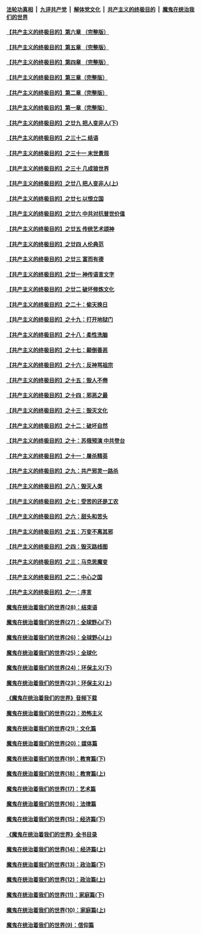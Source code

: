 

####  [法轮功真相](../../../../basic/blob/master/README.md?t=05270731) &nbsp;|&nbsp; [九评共产党](../../../../9ping.md/blob/master/README.md?t=05270731) &nbsp;|&nbsp; [解体党文化](../../../../jtdwh.md/blob/master/README.md?t=05270731)  &nbsp;|&nbsp; [共产主义的终极目的](../../../../gczydzjmd.md/blob/master/README.md?t=05270731) &nbsp;|&nbsp; [魔鬼在统治我们的世界](../../../../mgztzwmdsj.md/blob/master/README.md?t=05270731) 

#### [【共产主义的终极目的】第六章 （完整版）](../pages/nsc422/n11428913.md?t=05270731) 

#### [【共产主义的终极目的】第五章 （完整版）](../pages/nsc422/n11428912.md?t=05270731) 

#### [【共产主义的终极目的】第四章 （完整版）](../pages/nsc422/n11428907.md?t=05270731) 

#### [【共产主义的终极目的】第三章（完整版）](../pages/nsc422/n11428848.md?t=05270731) 

#### [【共产主义的终极目的】第二章（完整版）](../pages/nsc422/n11428831.md?t=05270731) 

#### [【共产主义的终极目的】第一章（完整版）](../pages/nsc422/n11417651.md?t=05270731) 

#### [【共产主义的终极目的】之廿九 把人变非人(下)](../pages/nsc422/n11344140.md?t=05270731) 

#### [【共产主义的终极目的】之三十二 结语](../pages/nsc422/n11360535.md?t=05270731) 

#### [【共产主义的终极目的】之三十一 末世景观](../pages/nsc422/n11351129.md?t=05270731) 

#### [【共产主义的终极目的】之三十 几成狼世界](../pages/nsc422/n11348280.md?t=05270731) 

#### [【共产主义的终极目的】之廿八 把人变非人(上)](../pages/nsc422/n11340492.md?t=05270731) 

#### [【共产主义的终极目的】之廿七 以恨立国](../pages/nsc422/n11336944.md?t=05270731) 

#### [【共产主义的终极目的】之廿六 中共对抗普世价值](../pages/nsc422/n11324785.md?t=05270731) 

#### [【共产主义的终极目的】之廿五 传统艺术颂神](../pages/nsc422/n11296396.md?t=05270731) 

#### [【共产主义的终极目的】之廿四 人伦典范](../pages/nsc422/n11296397.md?t=05270731) 

#### [【共产主义的终极目的】之廿三 富而有德](../pages/nsc422/n11283598.md?t=05270731) 

#### [【共产主义的终极目的】之廿一 神传语言文字](../pages/nsc422/n11263265.md?t=05270731) 

#### [【共产主义的终极目的】之廿二 破坏修炼文化](../pages/nsc422/n11245728.md?t=05270731) 

#### [【共产主义的终极目的】之二十：偷天换日](../pages/nsc422/n11238846.md?t=05270731) 

#### [【共产主义的终极目的】之十九：打开地狱门](../pages/nsc422/n11206376.md?t=05270731) 

#### [【共产主义的终极目的】之十八：柔性洗脑](../pages/nsc422/n11199994.md?t=05270731) 

#### [【共产主义的终极目的】之十七：颠倒善恶](../pages/nsc422/n11179782.md?t=05270731) 

#### [【共产主义的终极目的】之十六：反神骂祖宗](../pages/nsc422/n11166798.md?t=05270731) 

#### [【共产主义的终极目的】之十五：毁人不倦](../pages/nsc422/n11166792.md?t=05270731) 

#### [【共产主义的终极目的】之十四：邪恶之最](../pages/nsc422/n11150249.md?t=05270731) 

#### [【共产主义的终极目的】之十三：毁灭文化](../pages/nsc422/n11135227.md?t=05270731) 

#### [【共产主义的终极目的】之十二：破坏自然](../pages/nsc422/n11135214.md?t=05270731) 

#### [【共产主义的终极目的】之十：苏俄预演 中共登台](../pages/nsc422/n11118424.md?t=05270731) 

#### [【共产主义的终极目的】之十一：屠杀精英](../pages/nsc422/n11118442.md?t=05270731) 

#### [【共产主义的终极目的】之九：共产邪灵一路杀](../pages/nsc422/n11114139.md?t=05270731) 

#### [【共产主义的终极目的】之八：毁灭人类](../pages/nsc422/n11108503.md?t=05270731) 

#### [【共产主义的终极目的】之七：受苦的还是工农](../pages/nsc422/n11101809.md?t=05270731) 

#### [【共产主义的终极目的】之六：甜头和苦头](../pages/nsc422/n11096971.md?t=05270731) 

#### [【共产主义的终极目的】之五：万变不离其邪](../pages/nsc422/n11091285.md?t=05270731) 

#### [【共产主义的终极目的】之四：毁灭路线图](../pages/nsc422/n11086284.md?t=05270731) 

#### [【共产主义的终极目的】之三：马克思魔变](../pages/nsc422/n11061941.md?t=05270731) 

#### [【共产主义的终极目的】之二：中心之国](../pages/nsc422/n11047728.md?t=05270731) 

#### [【共产主义的终极目的】之一：序言](../pages/nsc422/n11086077.md?t=05270731) 

#### [魔鬼在统治着我们的世界(28)：结束语](../pages/nsc422/n10936246.md?t=05270731) 

#### [魔鬼在统治着我们的世界(27)：全球野心(下)](../pages/nsc422/n10928319.md?t=05270731) 

#### [魔鬼在统治着我们的世界(26)：全球野心(上)](../pages/nsc422/n10900318.md?t=05270731) 

#### [魔鬼在统治着我们的世界(25)：全球化](../pages/nsc422/n10788205.md?t=05270731) 

#### [魔鬼在统治着我们的世界(24)：环保主义(下)](../pages/nsc422/n10695307.md?t=05270731) 

#### [魔鬼在统治着我们的世界(23)：环保主义(上)](../pages/nsc422/n10688613.md?t=05270731) 

#### [《魔鬼在统治着我们的世界》音频下载](../pages/nsc422/n10635553.md?t=05270731) 

#### [魔鬼在统治着我们的世界(22)：恐怖主义](../pages/nsc422/n10614727.md?t=05270731) 

#### [魔鬼在统治着我们的世界(21)：文化篇](../pages/nsc422/n10597706.md?t=05270731) 

#### [魔鬼在统治着我们的世界(20)：媒体篇](../pages/nsc422/n10586579.md?t=05270731) 

#### [魔鬼在统治着我们的世界(19)：教育篇(下)](../pages/nsc422/n10564808.md?t=05270731) 

#### [魔鬼在统治着我们的世界(18)：教育篇(上)](../pages/nsc422/n10526970.md?t=05270731) 

#### [魔鬼在统治着我们的世界(17)：艺术篇](../pages/nsc422/n10499093.md?t=05270731) 

#### [魔鬼在统治着我们的世界(16)：法律篇](../pages/nsc422/n10485969.md?t=05270731) 

#### [魔鬼在统治着我们的世界(15)：经济篇(下)](../pages/nsc422/n10469975.md?t=05270731) 

#### [《魔鬼在统治着我们的世界》全书目录](../pages/nsc422/n10464261.md?t=05270731) 

#### [魔鬼在统治着我们的世界(14)：经济篇(上)](../pages/nsc422/n10457370.md?t=05270731) 

#### [魔鬼在统治着我们的世界(13)：政治篇(下)](../pages/nsc422/n10448270.md?t=05270731) 

#### [魔鬼在统治着我们的世界(12)：政治篇(上)](../pages/nsc422/n10444576.md?t=05270731) 

#### [魔鬼在统治着我们的世界(11)：家庭篇(下)](../pages/nsc422/n10440961.md?t=05270731) 

#### [魔鬼在统治着我们的世界(10)：家庭篇(上)](../pages/nsc422/n10435448.md?t=05270731) 

#### [魔鬼在统治着我们的世界(9)：信仰篇](../pages/nsc422/n10432159.md?t=05270731) 

